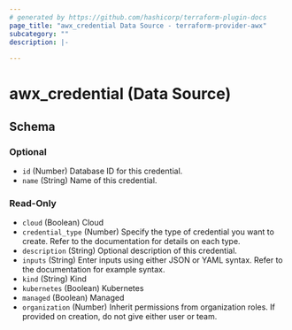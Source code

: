```yaml
---
# generated by https://github.com/hashicorp/terraform-plugin-docs
page_title: "awx_credential Data Source - terraform-provider-awx"
subcategory: ""
description: |-
  
---
```


# awx_credential (Data Source)





<!-- schema generated by tfplugindocs -->
## Schema

### Optional

- `id` (Number) Database ID for this credential.
- `name` (String) Name of this credential.

### Read-Only

- `cloud` (Boolean) Cloud
- `credential_type` (Number) Specify the type of credential you want to create. Refer to the documentation for details on each type.
- `description` (String) Optional description of this credential.
- `inputs` (String) Enter inputs using either JSON or YAML syntax. Refer to the documentation for example syntax.
- `kind` (String) Kind
- `kubernetes` (Boolean) Kubernetes
- `managed` (Boolean) Managed
- `organization` (Number) Inherit permissions from organization roles. If provided on creation, do not give either user or team.



